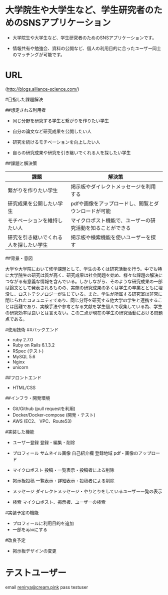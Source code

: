 # 大学院生や大学生など、学生研究者のためのSNSアプリケーション

* 大学院生や大学生など、学生研究者のためのSNSアプリケーションです。

* 情報共有や勉強会、資料の公開など、個人の利用目的に合ったユーザー同士のマッチングが可能です。

# URL

 (http://blogs.alliance-science.com/)

 #目指した課題解決

 ##想定される利用者

 * 同じ分野を研究する学生と繋がりを作りたい学生

 * 自分の論文など研究成果を公開したい人

 * 研究を続けるモチベーションを向上したい人

 * 自らの研究成果や研究を引き継いでくれる人を探したい学生

 ##課題と解決策

| 課題 | 解決策 |
| --- | --- |
| 繋がりを作りたい学生 | 掲示板やダイレクトメッセージを利用する |
| 研究成果を公開したい学生 | pdfや画像をアップロードし、閲覧とダウンロードが可能 |
| モチベーションを維持したい人 | マイクロポスト機能で、ユーザーの研究活動を知ることができる |
| 研究を引き継いでくれる人を探したい学生 | 掲示板や検索機能を使いユーザーを探す|


##背景・意図

大学や大学院において修学課題として、学生の多くは研究活動を行う。中でも特に大学院生の研究は質が高く、研究成果は社会問題を始め、様々な課題の解決につながる有意義な情報を含んでいる。しかしながら、そのような研究成果の一部は論文として発表されるものの、実際の研究成果の多くは学生の卒業とともに埋没し、ロストテクノロジーが生じている。また、学生が所属する研究室は非常に閉じられたコミュニティであり、同じ分野を研究する他大学の学生と連携することは困難であり、実験手法や参考となる文献を学生個人で収集している為、学生の研究効率は良いとは言えない。この二点が現在の学生の研究活動における問題点である。

#使用技術
##バックエンド
* ruby 2.7.0
* Ruby on Rails 6.1.3.2
* RSpec (テスト)
* MySQL 5.6
* Nginx
* unicorn

##フロントエンド
* HTML/CSS

##インフラ・開発環境
* Git/Github (pull requestを利用)
* Docker/Docker-compose (開発・テスト)
* AWS (EC2、 VPC、Route53) 

#実装した機能

* ユーザー登録
登録・編集・削除

* プロフィール
サムネイル画像
自己紹介欄
登録地域
pdf・画像のアップロード

* マイクロポスト
投稿・一覧表示・投稿者による削除

* 掲示板投稿
一覧表示・詳細表示・投稿者による削除

* メッセージ
ダイレクトメッセージ・やりとりをしているユーザー一覧の表示

* 検索
マイクロポスト、掲示板、ユーザーの検索

#実装予定の機能
* プロフィールに利用目的を追加
* 一部をajaxにする

#改良予定
* 掲示板デザインの変更

# テストユーザー
email renirya@cream.pink
pass  testuser